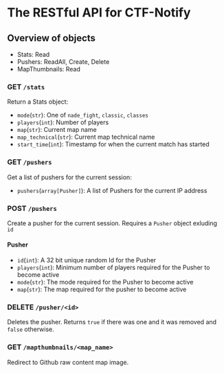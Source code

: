 # The RESTful API for CTF-Notify

## Overview of objects

 - Stats: Read
 - Pushers: ReadAll, Create, Delete
 - MapThumbnails: Read

### GET `/stats`

Return a Stats object:

 - `mode`(`str`): One of `nade_fight`, `classic`, `classes`
 - `players`(`int`): Number of players
 - `map`(`str`): Current map name
 - `map_technical`(`str`): Current map technical name
 - `start_time`(`int`): Timestamp for when the current match has started

### GET `/pushers`

Get a list of pushers for the current session:

 - `pushers`(`array[Pusher]`): A list of Pushers for the current IP address


### POST `/pushers`

Create a pusher for the current session. Requires a `Pusher` object exluding `id`

#### Pusher

 - `id`(`int`): A 32 bit unique random Id for the Pusher
 - `players`(`int`): Minimum number of players required for the Pusher to become active
 - `mode`(`str`): The mode required for the Pusher to become active
 - `map`(`str`): The map required for the pusher to become active

### DELETE `/pusher/<id>`

Deletes the pusher. Returns `true` if there was one and it was removed and `false` otherwise.

### GET `/mapthumbnails/<map_name>`

Redirect to Github raw content map image.
